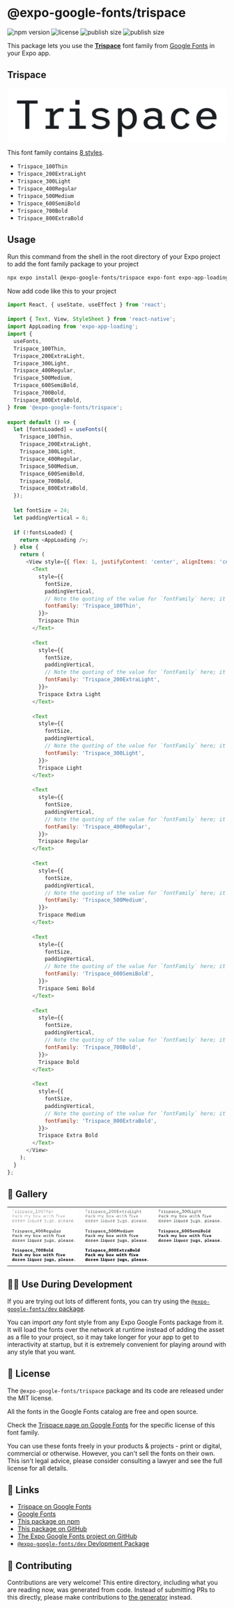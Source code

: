 # @expo-google-fonts/trispace

![npm version](https://flat.badgen.net/npm/v/@expo-google-fonts/trispace)
![license](https://flat.badgen.net/github/license/expo/google-fonts)
![publish size](https://flat.badgen.net/packagephobia/install/@expo-google-fonts/trispace)
![publish size](https://flat.badgen.net/packagephobia/publish/@expo-google-fonts/trispace)

This package lets you use the [**Trispace**](https://fonts.google.com/specimen/Trispace) font family from [Google Fonts](https://fonts.google.com/) in your Expo app.

## Trispace

![Trispace](./font-family.png)

This font family contains [8 styles](#-gallery).

- `Trispace_100Thin`
- `Trispace_200ExtraLight`
- `Trispace_300Light`
- `Trispace_400Regular`
- `Trispace_500Medium`
- `Trispace_600SemiBold`
- `Trispace_700Bold`
- `Trispace_800ExtraBold`

## Usage

Run this command from the shell in the root directory of your Expo project to add the font family package to your project
```sh
npx expo install @expo-google-fonts/trispace expo-font expo-app-loading
```

Now add code like this to your project
```js
import React, { useState, useEffect } from 'react';

import { Text, View, StyleSheet } from 'react-native';
import AppLoading from 'expo-app-loading';
import {
  useFonts,
  Trispace_100Thin,
  Trispace_200ExtraLight,
  Trispace_300Light,
  Trispace_400Regular,
  Trispace_500Medium,
  Trispace_600SemiBold,
  Trispace_700Bold,
  Trispace_800ExtraBold,
} from '@expo-google-fonts/trispace';

export default () => {
  let [fontsLoaded] = useFonts({
    Trispace_100Thin,
    Trispace_200ExtraLight,
    Trispace_300Light,
    Trispace_400Regular,
    Trispace_500Medium,
    Trispace_600SemiBold,
    Trispace_700Bold,
    Trispace_800ExtraBold,
  });

  let fontSize = 24;
  let paddingVertical = 6;

  if (!fontsLoaded) {
    return <AppLoading />;
  } else {
    return (
      <View style={{ flex: 1, justifyContent: 'center', alignItems: 'center' }}>
        <Text
          style={{
            fontSize,
            paddingVertical,
            // Note the quoting of the value for `fontFamily` here; it expects a string!
            fontFamily: 'Trispace_100Thin',
          }}>
          Trispace Thin
        </Text>

        <Text
          style={{
            fontSize,
            paddingVertical,
            // Note the quoting of the value for `fontFamily` here; it expects a string!
            fontFamily: 'Trispace_200ExtraLight',
          }}>
          Trispace Extra Light
        </Text>

        <Text
          style={{
            fontSize,
            paddingVertical,
            // Note the quoting of the value for `fontFamily` here; it expects a string!
            fontFamily: 'Trispace_300Light',
          }}>
          Trispace Light
        </Text>

        <Text
          style={{
            fontSize,
            paddingVertical,
            // Note the quoting of the value for `fontFamily` here; it expects a string!
            fontFamily: 'Trispace_400Regular',
          }}>
          Trispace Regular
        </Text>

        <Text
          style={{
            fontSize,
            paddingVertical,
            // Note the quoting of the value for `fontFamily` here; it expects a string!
            fontFamily: 'Trispace_500Medium',
          }}>
          Trispace Medium
        </Text>

        <Text
          style={{
            fontSize,
            paddingVertical,
            // Note the quoting of the value for `fontFamily` here; it expects a string!
            fontFamily: 'Trispace_600SemiBold',
          }}>
          Trispace Semi Bold
        </Text>

        <Text
          style={{
            fontSize,
            paddingVertical,
            // Note the quoting of the value for `fontFamily` here; it expects a string!
            fontFamily: 'Trispace_700Bold',
          }}>
          Trispace Bold
        </Text>

        <Text
          style={{
            fontSize,
            paddingVertical,
            // Note the quoting of the value for `fontFamily` here; it expects a string!
            fontFamily: 'Trispace_800ExtraBold',
          }}>
          Trispace Extra Bold
        </Text>
      </View>
    );
  }
};

```

## 🔡 Gallery


||||
|-|-|-|
|![Trispace_100Thin](./Trispace_100Thin.ttf.png)|![Trispace_200ExtraLight](./Trispace_200ExtraLight.ttf.png)|![Trispace_300Light](./Trispace_300Light.ttf.png)||
|![Trispace_400Regular](./Trispace_400Regular.ttf.png)|![Trispace_500Medium](./Trispace_500Medium.ttf.png)|![Trispace_600SemiBold](./Trispace_600SemiBold.ttf.png)||
|![Trispace_700Bold](./Trispace_700Bold.ttf.png)|![Trispace_800ExtraBold](./Trispace_800ExtraBold.ttf.png)|||


## 👩‍💻 Use During Development

If you are trying out lots of different fonts, you can try using the [`@expo-google-fonts/dev` package](https://github.com/expo/google-fonts/tree/master/font-packages/dev#readme).

You can import *any* font style from any Expo Google Fonts package from it. It will load the fonts
over the network at runtime instead of adding the asset as a file to your project, so it may take longer
for your app to get to interactivity at startup, but it is extremely convenient
for playing around with any style that you want.

## 📖 License

The `@expo-google-fonts/trispace` package and its code are released under the MIT license.

All the fonts in the Google Fonts catalog are free and open source.

Check the [Trispace page on Google Fonts](https://fonts.google.com/specimen/Trispace) for the specific license of this font family.

You can use these fonts freely in your products & projects - print or digital, commercial or otherwise. However, you can't sell the fonts on their own. This isn't legal advice, please consider consulting a lawyer and see the full license for all details.

## 🔗 Links

- [Trispace on Google Fonts](https://fonts.google.com/specimen/Trispace)
- [Google Fonts](https://fonts.google.com/)
- [This package on npm](https://www.npmjs.com/package/@expo-google-fonts/trispace)
- [This package on GitHub](https://github.com/expo/google-fonts/tree/master/font-packages/trispace)
- [The Expo Google Fonts project on GitHub](https://github.com/expo/google-fonts)
- [`@expo-google-fonts/dev` Devlopment Package](https://github.com/expo/google-fonts/tree/master/font-packages/dev)

## 🤝 Contributing

Contributions are very welcome! This entire directory, including what you are reading now, was generated from code. Instead of submitting PRs to this directly, please make contributions to [the generator](https://github.com/expo/google-fonts/tree/master/packages/generator) instead.
